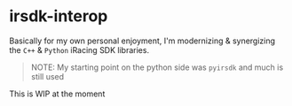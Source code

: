 # irsdk-interop

Basically for my own personal enjoyment, I'm modernizing & synergizing 
the `C++` & `Python` iRacing SDK libraries.

> NOTE: My starting point on the python side was `pyirsdk` and much is still used

This is WIP at the moment